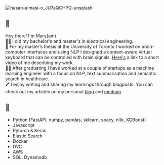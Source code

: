 ![hasan-almasi-o_JU7aQCHPQ-unsplash](https://user-images.githubusercontent.com/36740868/217960186-097e3c0b-dd0a-4c2a-9595-231cda7f8e36.jpg)

## 👋
Hey there! I'm Mary(am)  
:woman_student: I did my bachelor's and master's in electrical engineering.  
:brain: For my master’s thesis at the University of Toronto I worked on brain-computer interfaces and using NLP I designed a context-aware virtual keyboard that can be controlled with brain signals. [Here's](https://www.youtube.com/watch?v=wt3Xj7BNQZs&ab_channel=UofTEngineering) a link to a short video of me describing my work.  
:woman_technologist: After graduating I have worked at a couple of startups as a machine learning engineer with a focus on NLP, text summarisation and semantic search in healthcare.  
:pen: I enjoy writing and sharing my learnings through blogposts. You can check out my articles on my personal [blog](https://cherrypicked.dev/) and [medium](https://maryam-fallah.medium.com/).  

## :toolbox:
- Python (FastAPI, numpy, pandas, sklearn, spacy, nltk, XGBoost)  
- Javascript  
- Pytorch & Keras
- Elastic Search
- Docker
- DVC
- AWS
- SQL, Dynamodb
<!--
**MaryFllh/MaryFllh** is a ✨ _special_ ✨ repository because its `README.md` (this file) appears on your GitHub profile.

Here are some ideas to get you started:

- 🔭 I’m currently working on ...
- 🌱 I’m currently learning ...
- 👯 I’m looking to collaborate on ...
- 🤔 I’m looking for help with ...
- 💬 Ask me about ...
- 📫 How to reach me: ...
- 😄 Pronouns: ...
- ⚡ Fun fact: ...
-->
